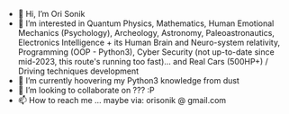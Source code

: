 - 👋  Hi, I’m Ori Sonik
- 👀  I’m interested in Quantum Physics, Mathematics, Human Emotional Mechanics (Psychology), Archeology, Astronomy, Paleoastronautics, Electronics Intelligence + its Human Brain and Neuro-system relativity, Programming (OOP - Python3), Cyber Security (not up-to-date since mid-2023, this route's running too fast)... and Real Cars (500HP+) / Driving techniques development
- 🌱  I’m currently hoovering my Python3 knowledge from dust
- 💞️  I’m looking to collaborate on ??? :P
- 📫  How to reach me ... maybe via: orisonik @ gmail.com

<!---
OriSonik/OriSonik is a ✨ special ✨ repository because its `README.md` (this file) appears on your GitHub profile.
You can click the Preview link to take a look at your changes.
--->
